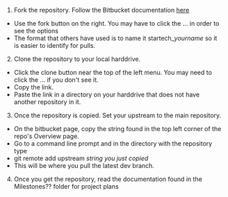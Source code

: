 1. Fork the repository. Follow the Bitbucket documentation [here](https://confluence.atlassian.com/bitbucket/forking-a-repository-221449527.html)
  * Use the fork button on the right. You may have to click the ... in order to see the options
  * The format that others have used is to name it startech_*yourname* so it is easier to identify for pulls.
2. Clone the repository to your local harddrive.
  * Click the clone button near the top of the left menu. You may need to click the ... if you don't see it.
  * Copy the link.
  * Paste the link in a directory on your harddrive that does not have another repository in it.
3. Once the repository is copied. Set your upstream to the main repository.
  * On the bitbucket page, copy the string found in the top left corner of the repo's Overview page.
  * Go to a command line prompt and in the directory with the repository type
  * git remote add upstream *string you just copied*
  * This will be where you pull the latest dev branch.
4. Once you get the repository, read the documentation found in the Milestones?? folder for project plans